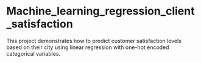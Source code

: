 # Machine_learning_regression_client_satisfaction

This project demonstrates how to predict customer satisfaction levels based on their city using linear regression with one-hot encoded categorical variables.
